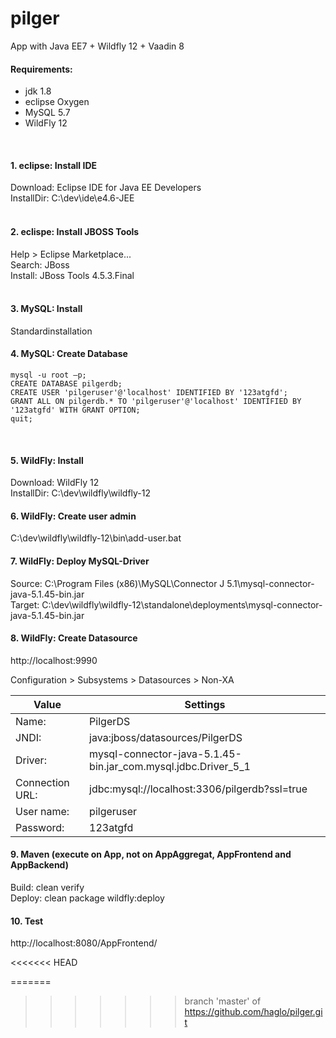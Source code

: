 pilger
======
App with Java EE7 + Wildfly 12 + Vaadin 8


#### Requirements:
- jdk 1.8
- eclipse Oxygen   
- MySQL 5.7   
- WildFly 12   
<br/>

#### 1. eclipse: Install IDE
Download:   Eclipse IDE for Java EE Developers  
InstallDir:     C:\dev\ide\e4.6-JEE  
<br/>

#### 2. eclispe: Install JBOSS Tools   
Help > Eclipse Marketplace...   
Search:	JBoss   
Install:		JBoss Tools 4.5.3.Final   
<br/>

#### 3. MySQL: Install
Standardinstallation
<br/>

#### 4. MySQL: Create Database
```
mysql -u root –p;
CREATE DATABASE pilgerdb;
CREATE USER 'pilgeruser'@'localhost' IDENTIFIED BY '123atgfd';
GRANT ALL ON pilgerdb.* TO 'pilgeruser'@'localhost' IDENTIFIED BY '123atgfd' WITH GRANT OPTION;
quit;
```
<br/>

#### 5. WildFly: Install
Download:		WildFly 12   
InstallDir:		C:\dev\wildfly\wildfly-12
<br/>

#### 6. WildFly: Create user admin
C:\dev\wildfly\wildfly-12\bin\add-user.bat
<br/>

#### 7. WildFly: Deploy MySQL-Driver
Source:		C:\Program Files (x86)\MySQL\Connector J 5.1\mysql-connector-java-5.1.45-bin.jar   
Target:		C:\dev\wildfly\wildfly-12\standalone\deployments\mysql-connector-java-5.1.45-bin.jar
<br/>

#### 8. WildFly: Create Datasource
http://localhost:9990

Configuration > Subsystems > Datasources > Non-XA

|Value                       | Settings                                                                                                        |
|------------------------|----------------------------------------------------------------------------------------|
|Name:                     | PilgerDS      																									|
|JNDI:			      		   |java:jboss/datasources/PilgerDS																|
|Driver:			    		   |mysql-connector-java-5.1.45-bin.jar_com.mysql.jdbc.Driver_5_1	|
|Connection URL:   |jdbc:mysql://localhost:3306/pilgerdb?ssl=true										|
|User name:		       |pilgeruser																										|
|Password:		       |123atgfd																										|


#### 9. Maven (execute on App, not on AppAggregat, AppFrontend and AppBackend)
Build:		clean verify  
Deploy:	clean package wildfly:deploy 

#### 10. Test
http://localhost:8080/AppFrontend/

<<<<<<< HEAD

=======
>>>>>>> branch 'master' of https://github.com/haglo/pilger.git
